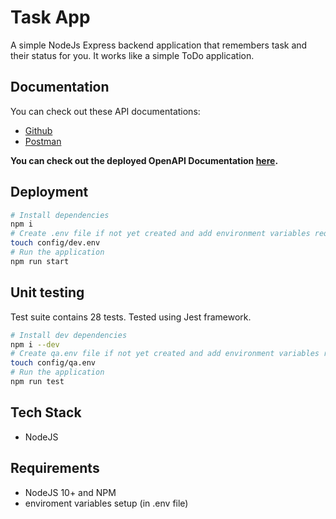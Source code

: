 # Task App

A simple NodeJs Express backend application that remembers task and their status for you.
It works like a simple ToDo application.

## Documentation

You can check out these API documentations:

- [Github](./docs/TaskAPIDoc.md)
- [Postman](https://documenter.getpostman.com/view/8553846/TVt1ARGk)

**You can check out the deployed OpenAPI Documentation [here](https://task-9715.herokuapp.com/api-docs).**

## Deployment

```bash
# Install dependencies
npm i
# Create .env file if not yet created and add environment variables required in /src/config.js
touch config/dev.env
# Run the application
npm run start
```

## Unit testing

Test suite contains 28 tests. Tested using Jest framework.

```bash
# Install dev dependencies
npm i --dev
# Create qa.env file if not yet created and add environment variables required in /src/config.js
touch config/qa.env
# Run the application
npm run test
```

## Tech Stack

- NodeJS

## Requirements

- NodeJS 10+ and NPM
- enviroment variables setup (in .env file)
